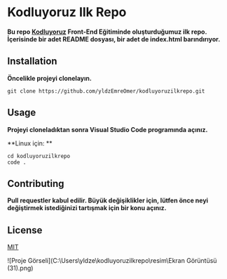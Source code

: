 # Kodluyoruz Ilk Repo

**Bu repo [Kodluyoruz](https://www.kodluyoruz.org/) Front-End Eğitiminde oluşturduğumuz ilk repo. İçerisinde bir adet README dosyası, bir adet de index.html barındırıyor.**

## Installation

**Öncelikle projeyi clonelayın.**

```
git clone https://github.com/yldzEmreOmer/kodluyoruzilkrepo.git
```

## Usage

**Projeyi cloneladıktan sonra Visual Studio Code programında açınız.**

**Linux için: **

```
cd kodluyoruzilkrepo
code .
```

## Contributing

**Pull requestler kabul edilir. Büyük değişiklikler için, lütfen önce neyi değiştirmek istediğinizi tartışmak için bir konu açınız.**

## License

[MIT](https://github.com/yldzEmreOmer/kodluyoruzilkrepo/blob/main/LICENSE)

![Proje Görseli](C:\Users\yldze\kodluyoruzilkrepo\resim\Ekran Görüntüsü (31).png)
